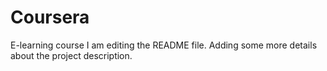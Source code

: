 # Coursera
E-learning course
I am editing the README file. Adding some more details about the project description.
